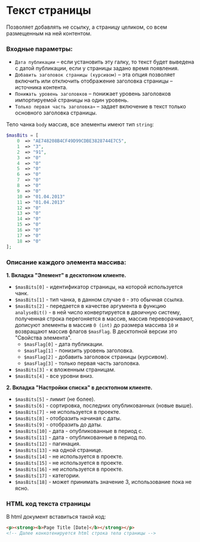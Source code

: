 # Текст страницы

Позволяет добавлять не ссылку, а страницу целиком, со всем размещенным на ней контентом.
    
### Входные параметры:
+ `Дата публикации` – если установить эту галку, то текст будет выведена с датой публикации, если у страницы задано время появления.
+ `Добавить заголовок страницы (курсивом)` – эта опция позволяет включить или отключить отображение заголовка страницы – источника контента.
+ `Понижать уровень заголовков` – понижает уровень заголовков импортируемой страницы на один уровень.
+ `Только первая часть заголовка»` – задает включение в текст только основного заголовка страницы.

Тело чанка `body` массив, все элементы имеют тип `string`:
```php
$masBits = [
	0  => "AE748208B4CF49D99CDBE3828744E7C5",
	1  => "3",
	2  => "91",
	3  => "0"
	4  => "0"
	5  => "0"
	6  => "0"
	7  => "0"
	8  => "0"
	9  => "0"
	10 => "01.04.2013"
	11 => "01.04.2013"
	12 => "0"
	13 => "0"
	14 => "0"
	15 => "0"
	16 => "0"
	17 => "0"
	18 => "0"
];
```
### Описание каждого элемента массива:

**1. Вкладка "Элемент" в десктопном клиенте.**
+ `$masBits[0]` - идентификатор страницы, на которой используется чанк.
+ `$masBits[1]` - тип чанка, в данном случае `0` - это обычная ссылка.
+ `$masBits[2]` - передается в качестве аргумента в функцию `analyseBit()` - в ней число конвертируется в двоичную систему, полученная строка перегоняется в массив, массив переворачивают, дописуют элементы в массив `0 (int)` до размера массива `10` и возвращают массив флагов `$masFlag`. В десктопной версии это "Свойства элемента".  
  - `$masFlag[0]` - дата публикации.
  - `$masFlag[1]` - понизить уровень заголовка.
  - `$masFlag[2]` - добавить заголовок страницы (курсивом).
  - `$masFlag[3]` - только первая часть заголовка.
+ `$masBits[3]` - к вложенным страницам.
+ `$masBits[4]` - все уровни вниз.

**2. Вкладка "Настройки списка" в десктопном клиенте.**
+ `$masBits[5]` - лимит (не более).
+ `$masBits[6]` - сортировка, последних опубликованных (новые выше).
+ `$masBits[7]` - не используется в проекте.
+ `$masBits[8]` - отобразить начиная с даты.
+ `$masBits[9]` - отобразить до даты.
+ `$masBits[10]` - дата - опубликованные в период с.
+ `$masBits[11]` - дата - опубликованные в период по.
+ `$masBits[12]` - пагинация.
+ `$masBits[13]` - на одной странице.
+ `$masBits[14]` - не используется в проекте.
+ `$masBits[15]` - не используется в проекте.
+ `$masBits[16]` - не используется в проекте.
+ `$masBits[17]` - категории.
+ `$masBits[18]` - может принимать значение 3, использование пока не ясно.

### HTML код текста страницы

В html документ вставиться такой код:
```html
<p><strong><b>Page Title [Date]</b></strong></p>
<!-- Далее конкотенируется html строка тела страницы -->
```
